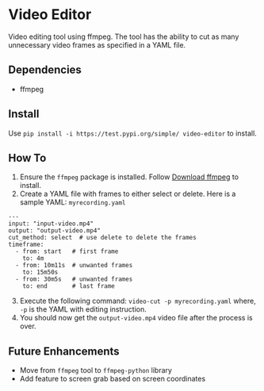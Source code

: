 # Video Editor

Video editing tool using ffmpeg.
The tool has the ability to cut as many unnecessary video frames as specified in a YAML file.

## Dependencies
- ffmpeg

## Install
Use ```pip install -i https://test.pypi.org/simple/ video-editor``` to install.

## How To
1. Ensure the `ffmpeg` package is installed. Follow [Download ffmpeg](https://ffmpeg.org/download.html) to install.
2. Create a YAML file with frames to either select or delete. 
Here is a sample YAML: ```myrecording.yaml```
```
---
input: "input-video.mp4"
output: "output-video.mp4"
cut_method: select  # use delete to delete the frames
timeframe:
  - from: start   # first frame
    to: 4m
  - from: 10m11s  # unwanted frames
    to: 15m50s
  - from: 30m5s   # unwanted frames
    to: end       # last frame
```
3. Execute the following command:
`video-cut -p myrecording.yaml`
where, `-p` is the YAML with editing instruction.
4. You should now get the `output-video.mp4` video file after the process is over.

## Future Enhancements
- Move from `ffmpeg` tool to `ffmpeg-python` library
- Add feature to screen grab based on screen coordinates 
